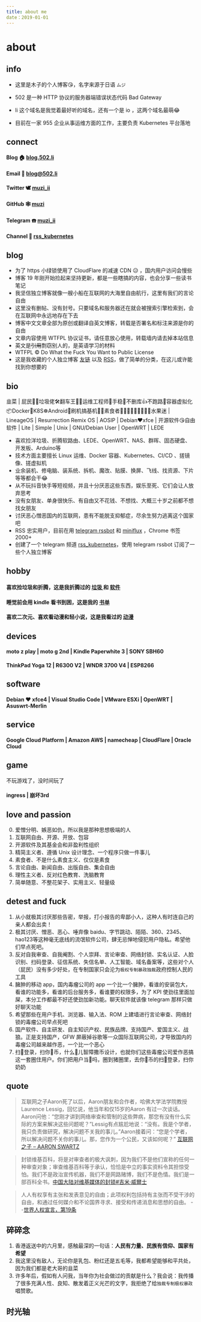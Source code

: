 ```yaml
---
title: about me
date：2019-01-01
---
```


# about

## info

- 这里是木子的个人博客😘，名字来源于日语 `ムジ`

- 502 是一种 HTTP 协议的服务器端错误状态代码 Bad Gateway
- li 这个域名是我觉着最好听的域名，还有一个是 io ，这两个域名最萌😂
- 目前在一家 955 企业从事运维方面的工作，主要负责 Kubernetes 平台落地

## connect

####  **Blog** 🏠 [blog.502.li](https://blog.502.li)

####  Email 📧 [blog@502.li](mailto:blog#502.li)

#### Twitter 🕊 [muzi_ii](https://twitter.com/muzi_ii)

#### GitHub 🕸 [muzi](https://github.com/muzi_502)

#### Telegram ☎️ [muzi_ii](https://telegram.me/muzi_ii)

#### Channel 📣 [rss_kubernetes](https://t.me/rss_kubernetes)



## blog

-   为了 https 小绿锁使用了 CloudFlare 的减速 CDN  😥 ，国内用户访问会慢些
-   博客 19 年刚开始捡起来坚持更新，都是一些瞎搞的内容，也会分享一些读书笔记
-   我坚信独立博客就像一艘小船在互联网的大海里自由航行，这里有我们的言论自由
-   这里没有删帖、没有封号。只要域名和服务器还在就会被搜索引擎检索到，会在互联网中永远地存在下去
-   博客中文文章全部为原创或翻译自英文博客，转载是否署名和标注来源是你的自由
-   文章内容使用 WTFPL 协议证书，请任意放心使用，转载墙内请去掉本站信息
-   英文是~~引用~~剽窃别人的，是英语学习的材料
-   WTFPL © Do What the Fuck You Want to Public License
-   这是我收藏的个人独立博客 [友链](https://blog.502.li/link)  以及 [RSS](https://t.me/c/1134301275/1398)，做了简单的分类，在这儿或许能找到你想要的

## bio

韭菜 | 屁民🤦‍♂️垃圾佬🛠️翻车王🚐😫运维工程师🔧手稳💪不删库👍不跑路🏃容器虚拟化📦Docker🐳K8S☸️Android📳刷机搞~~基~~机📱📲素食者🍇🍈🍉🍊🍋🍌🍍🍎🍏水果迷 | LineageOS | Resurrection Remix OS | AOSIP | Debian❤xfce | 开源软件😘自由软件 | Lite | Simple | Unix | GNU/Debian User | OpenWRT | LEDE

- 喜欢捡洋垃圾、折腾软路由、LEDE、OpenWRT、NAS、群晖、固态硬盘、开发板、Arduino等
- 技术方面主要擅长 Linux 运维、Docker 容器、Kubernetes、CI/CD 、搓镜像、搓虚拟机
- 业余装机、修电脑、装系统、拆机、魔改、贴膜、换屏、飞线、找资源、下片等等都会干😂
- 从不玩抖音快手等短视频，并且十分厌恶这些东西，娱乐至死、它们会让人放弃思考
- 没有女朋友、单身很快乐、有自由又不花钱、不想找、大概三十岁之前都不想找女朋友
- 讨厌恶心憎恶国内的互联网，患有不能脱支抑郁症，尽余生努力逃离这个国家吧
- RSS 忠实用户，目前在用 [telegram rssbot](https://github.com/iovxw/rssbot) 和 [miniflux](https://github.com/miniflux/miniflux) ，Chrome 书签 2000+
- 创建了一个 telegram 频道 [rss_kubernetes](https://t.me/rss_kubernetes)，使用 telegram rssbot 订阅了一些个人独立博客

## hobby

#### 喜欢捡垃圾和折腾，这是我折腾过的 [垃圾 ](https://blog.502.li/phones-history)和 [软件](https://blog.502.li/android-tools)

#### 睡觉前会用 kindle 看书到困，这是我的  [书单 ](https://blog.502.li/booklist)

#### 喜欢二次元、喜欢看动漫和轻小说，这是我看过的 [动漫](https://blog.502.li/animal)

## devices

#### moto z play  |  moto g  2nd  |  Kindle Paperwhite 3  |  SONY SBH60 

####  ThinkPad Yoga 12  |  R6300 V2  |  WNDR 3700 V4   |   ESP8266

## software

#### Debian ❤ xfce4  |  Visual Studio Code  |  VMware ESXi  |  OpenWRT   |  Asuswrt-Merlin

## service

#### Google Cloud Platform‎  |  Amazon AWS  |  namecheap  |  CloudFlare  |  Oracle Cloud

## game

不玩游戏了，没时间玩了

#### ingress  |  崩坏3rd 

## love and passion

0. 爱憎分明、嫉恶如仇，所以我是那种思想极端的人
1. 互联网自由、开源、开放、包容
2. 开源软件及其基金会和非盈利性组织
3. 精简主义者、遵循 Unix 设计理念、一个程序只做一件事儿
4. 素食者、不是什么素食主义、仅仅是素食
5. 言论自由、新闻自由、出版自由、集会自由
6. 理性主义者、反对红色教育、洗脑教育
7. 简单随意、不整花架子、实用主义、轻量级

## detest and fuck

1. 从小就极其讨厌那些告密，举报，打小报告的卑鄙小人，这种人有时连自己的亲人都会出卖！
2. 极其讨厌、憎恶、恶心、唾弃像 baidu、字节跳动、陌陌、360、2345、hao123等这种毫无底线的流氓软件公司，肆无忌惮地侵犯用户隐私。希望他们早点死吧。
3. 反对自我审查、自我阉割、个人崇拜、言论审查、网络封锁、实名认证、人脸识别、扫码登录、征信系统、失信名单、人工智能、域名备案等，这些对个人（屁民）没有多少好处，在专制国家只会沦为`极权专制暴政独裁`政府控制人民的工具
4. 臃肿的移动 app，国内毒瘤公司的 app 一个比一个臃肿，看谁的安装包大，看谁的功能多，看谁的后台服务多，看谁要的权限多，为了 KPI 使劲往里面加屎，本分工作都最不好还使劲加新功能。聊天软件就该像 telegram 那样只做好聊天功能
5. 希望那些在用户手机、浏览器、输入法、ROM 上建墙进行言论审查、网络封锁的毒瘤公司早点死吧
8. 国产软件、自主研发、自主知识产权、民族品牌、支持国产、爱国主义、战狼。正是支持国产，GFW 屏蔽掉谷歌等一众国际互联网公司，才导致国内的毒瘤公司越来越作恶，一个比一个恶心
9. 扫🐴登录，扫你🐴币，什么🐔儿智障撒币设计，也就你们这些毒瘤公司爱作恶搞这一套圈住用户。你们把用户当🐷吗，圈到猪圈里，去你🐴币的扫🐴登录，扫你奶奶

## quote

> 互联网之子Aaron死了以后，Aaron朋友和合作者，哈佛大学法学院教授Laurence Lessig，回忆说，他当年和仅15岁的Aaron 有过一次谈话。Aaron问他：“您刚才讲到网络审查和管制的这些弊病，那您有没有什么实际的方案来解决这些问题呢？”Lessig有点尴尬地说：“没有。我是个学者，我只负责做研究，解决问题不关我的事儿。”Aaron接着问：“您是个学者，所以解决问题不关你的事儿。那，您作为一个公民，又该如何呢？” [互联网之子 – AARON SWARTZ]( https://coolshell.cn/articles/11928.html )



> 封锁维基百科，将是对审查者的极大讽刺，因为我们不是他们宣称的任何一种审查对象；审查维基百科等于承认，恰恰是中立的事实资料令其担惊受怕。我们不是政治宣传机器，我们不是网路赌博，我们不是色情。我们是一部百科全书。[中国大陆对维基媒体的封锁#吉米·威爾士](https://zh.wikipedia.org/wiki/%E4%B8%AD%E5%9B%BD%E5%A4%A7%E9%99%86%E5%AF%B9%E7%BB%B4%E5%9F%BA%E5%AA%92%E4%BD%93%E7%9A%84%E5%B0%81%E9%94%81#%E5%90%89%E7%B1%B3%C2%B7%E5%A8%81%E7%88%BE%E5%A3%AB)



> 人人有权享有主张和发表意见的自由；此项权利包括持有主张而不受干涉的自由，和通过任何媒介和不论国界寻求、接受和传递消息和思想的自由。 --[世界人权宣言，第19条]( https://www.un.org/zh/universal-declaration-human-rights/ )

## 碎碎念

1. 香港返送中的六月里，感触最深的一句话：**人民有力量、民族有信仰、国家有希望**
2. 我这里没有敌人，无论你是乳包、粉红还是五毛等，我都希望能够和平共处，因为我们都是老大哥的韭菜
3. 许多年后，假如有人问我，当年你为社会做过的贡献是什么？我会说：我传播了很多充满人性、良知、散发着正义光芒的文字，我拒绝了给`独裁专制极权暴政`唱赞歌。

## 时光轴

